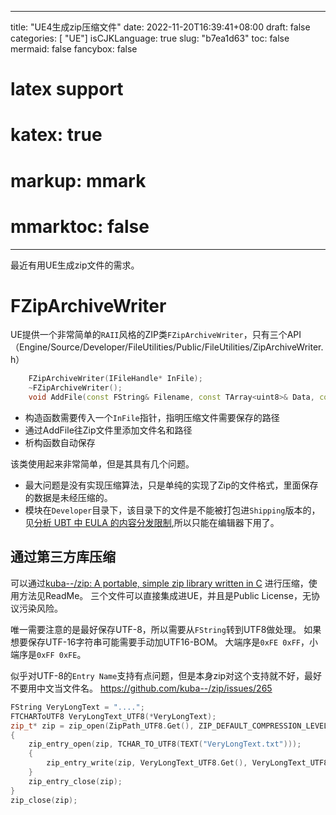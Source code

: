 
---
title: "UE4生成zip压缩文件"
date: 2022-11-20T16:39:41+08:00
draft: false
categories: [ "UE"]
isCJKLanguage: true
slug: "b7ea1d63"
toc: false
mermaid: false
fancybox: false
# latex support
# katex: true
# markup: mmark
# mmarktoc: false 
---



最近有用UE生成zip文件的需求。

# FZipArchiveWriter

UE提供一个非常简单的`RAII`风格的ZIP类`FZipArchiveWriter`，只有三个API（Engine/Source/Developer/FileUtilities/Public/FileUtilities/ZipArchiveWriter.h）

```cpp
	FZipArchiveWriter(IFileHandle* InFile);
	~FZipArchiveWriter();
	void AddFile(const FString& Filename, const TArray<uint8>& Data, const FDateTime& Timestamp);
```

- 构造函数需要传入一个`InFile`指针，指明压缩文件需要保存的路径
- 通过AddFile往Zip文件里添加文件名和路径
- 析构函数自动保存

该类使用起来非常简单，但是其具有几个问题。
- 最大问题是没有实现压缩算法，只是单纯的实现了Zip的文件格式，里面保存的数据是未经压缩的。
- 模块在`Developer`目录下，该目录下的文件是不能被打包进`Shipping`版本的，见[分析 UBT 中 EULA 的内容分发限制](https://imzlp.com/posts/9050/),所以只能在编辑器下用了。


## 通过第三方库压缩

可以通过[kuba--/zip: A portable, simple zip library written in C](https://github.com/kuba--/zip) 进行压缩，使用方法见ReadMe。
三个文件可以直接集成进UE，并且是Public License，无协议污染风险。

唯一需要注意的是最好保存UTF-8，所以需要从`FString`转到UTF8做处理。
如果想要保存UTF-16字符串可能需要手动加UTF16-BOM。
大端序是`0xFE 0xFF`，小端序是`0xFF 0xFE`。

似乎对UTF-8的`Entry Name`支持有点问题，但是本身zip对这个支持就不好，最好不要用中文当文件名。
https://github.com/kuba--/zip/issues/265

```cpp
FString VeryLongText = "....";
FTCHARToUTF8 VeryLongText_UTF8(*VeryLongText);
zip_t* zip = zip_open(ZipPath_UTF8.Get(), ZIP_DEFAULT_COMPRESSION_LEVEL, 'w');
{
	zip_entry_open(zip, TCHAR_TO_UTF8(TEXT("VeryLongText.txt")));
	{
		zip_entry_write(zip, VeryLongText_UTF8.Get(), VeryLongText_UTF8.Length());
	}
	zip_entry_close(zip);
}
zip_close(zip);
```
